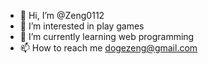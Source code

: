 - 👋 Hi, I’m @Zeng0112
- 👀 I’m interested in play games
- 🌱 I’m currently learning web programming
- 📫 How to reach me <dogezeng@gmail.com>

<!---
Zeng0112/Zeng0112 is a ✨ special ✨ repository because its `README.md` (this file) appears on your GitHub profile.
You can click the Preview link to take a look at your changes.
--->
